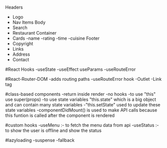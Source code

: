 
Headers 
 - Logo 
 - Nav Items 
Body 
 - Search 
 - Restaurant Container 
 - Cards 
   -name
   -rating
   -time
   -cuisine
Footer 
 - Copyright 
 - Links 
 - Address 
 - Contact 


#React Hooks
 -useState
 -useEffect
 useParams
 -useRouteError

 #React-Router-DOM
 -adds routing paths
 -useRouteError hook
 -Outlet
 -Link tag
 

#class-based components
-return inside render
-no hooks
-to use "this" use super(props)
-to use state variables "this.state" which is a big object and can contain many state variables
-"this.setState" used to update these state variables
-componentDidMount() is used to make API calls because this funtion is called after the component is rendered

#custom hooks
-useMenu :- to fetch the menu data from api
-useStatus :- to show the user is offline and show the status

#lazyloading
-suspense
-fallback



